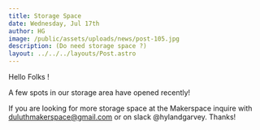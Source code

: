```yaml
---
title: Storage Space
date: Wednesday, Jul 17th
author: HG
image: /public/assets/uploads/news/post-105.jpg
description: (Do need storage space ?)
layout: ../../../layouts/Post.astro
---
```


Hello Folks !

A few spots in our storage area have opened recently!

If you are looking for more storage space at the Makerspace inquire with duluthmakerspace@gmail.com or on slack @hylandgarvey. Thanks!
